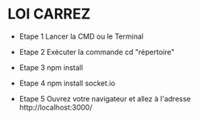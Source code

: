 # LOI CARREZ


* Etape 1 Lancer la CMD ou le Terminal

* Etape 2 Exécuter la commande cd "répertoire"

* Etape 3 npm install

* Etape 4 npm install socket.io

* Etape 5 Ouvrez votre navigateur et allez à l'adresse http://localhost:3000/